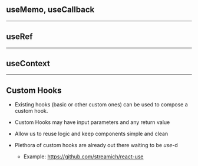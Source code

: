 ## useMemo, useCallback

----

## useRef

----

## useContext

----

## Custom Hooks

- Existing hooks (basic or other custom ones) can be used to compose a custom hook.
- Custom Hooks may have input parameters and any return value
- Allow us to reuse logic and keep components simple and clean
- Plethora of custom hooks are already out there waiting to be _use_-d

    - Example: https://github.com/streamich/react-use
